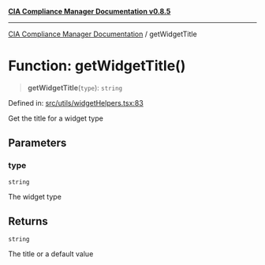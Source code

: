 [**CIA Compliance Manager Documentation v0.8.5**](../README.md)

***

[CIA Compliance Manager Documentation](../globals.md) / getWidgetTitle

# Function: getWidgetTitle()

> **getWidgetTitle**(`type`): `string`

Defined in: [src/utils/widgetHelpers.tsx:83](https://github.com/Hack23/cia-compliance-manager/blob/b799ef22d9067d09cc69eaeddf109ac9dcdce934/src/utils/widgetHelpers.tsx#L83)

Get the title for a widget type

## Parameters

### type

`string`

The widget type

## Returns

`string`

The title or a default value
